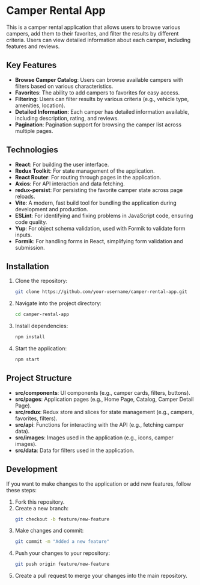 # Camper Rental App

This is a camper rental application that allows users to browse various campers, add them to their favorites, and filter the results by different criteria. Users can view detailed information about each camper, including features and reviews.

## Key Features

- **Browse Camper Catalog**: Users can browse available campers with filters based on various characteristics.
- **Favorites**: The ability to add campers to favorites for easy access.
- **Filtering**: Users can filter results by various criteria (e.g., vehicle type, amenities, location).
- **Detailed Information**: Each camper has detailed information available, including description, rating, and reviews.
- **Pagination**: Pagination support for browsing the camper list across multiple pages.

## Technologies

- **React**: For building the user interface.
- **Redux Toolkit**: For state management of the application.
- **React Router**: For routing through pages in the application.
- **Axios**: For API interaction and data fetching.
- **redux-persist**: For persisting the favorite camper state across page reloads.
- **Vite**: A modern, fast build tool for bundling the application during development and production.
- **ESLint**: For identifying and fixing problems in JavaScript code, ensuring code quality.
- **Yup**: For object schema validation, used with Formik to validate form inputs.
- **Formik**: For handling forms in React, simplifying form validation and submission.

## Installation

1. Clone the repository:
   ```bash
   git clone https://github.com/your-username/camper-rental-app.git
   ```
2. Navigate into the project directory:
   ```bash
   cd camper-rental-app
   ```
3. Install dependencies:
   ```bash
   npm install
   ```
4. Start the application:
   ```bash
   npm start
   ```

## Project Structure

- **src/components**: UI components (e.g., camper cards, filters, buttons).
- **src/pages**: Application pages (e.g., Home Page, Catalog, Camper Detail Page).
- **src/redux**: Redux store and slices for state management (e.g., campers, favorites, filters).
- **src/api**: Functions for interacting with the API (e.g., fetching camper data).
- **src/images**: Images used in the application (e.g., icons, camper images).
- **src/data**: Data for filters used in the application.

## Development

If you want to make changes to the application or add new features, follow these steps:

1. Fork this repository.
2. Create a new branch:
   ```bash
   git checkout -b feature/new-feature
   ```
3. Make changes and commit:
   ```bash
   git commit -m "Added a new feature"
   ```
4. Push your changes to your repository:
   ```bash
   git push origin feature/new-feature
   ```
5. Create a pull request to merge your changes into the main repository.
